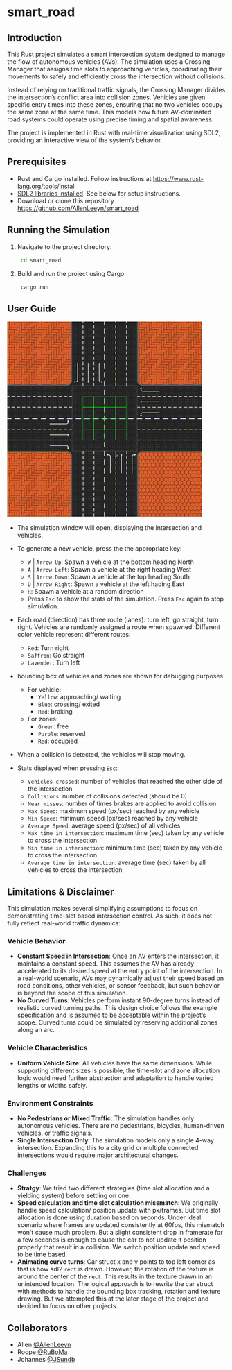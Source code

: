 # smart_road

## Introduction
This Rust project simulates a smart intersection system designed to manage the flow of autonomous vehicles (AVs). The simulation uses a Crossing Manager that assigns time slots to approaching vehicles, coordinating their movements to safely and efficiently cross the intersection without collisions.

Instead of relying on traditional traffic signals, the Crossing Manager divides the intersection’s conflict area into collision zones. Vehicles are given specific entry times into these zones, ensuring that no two vehicles occupy the same zone at the same time. This models how future AV-dominated road systems could operate using precise timing and spatial awareness.

The project is implemented in Rust with real-time visualization using SDL2, providing an interactive view of the system’s behavior.

## Prerequisites
- Rust and Cargo installed. Follow instructions at https://www.rust-lang.org/tools/install
- [SDL2 libraries installed](./sdl2-setup.md). See below for setup instructions.
- Download or clone this repository https://github.com/AllenLeeyn/smart_road

## Running the Simulation
1. Navigate to the project directory:
   ```bash
    cd smart_road
   ``` 
2. Build and run the project using Cargo:
   ```bash
    cargo run
   ```

## User Guide
![Watch demo](./example.gif)
- The simulation window will open, displaying the intersection and vehicles.
- To generate a new vehicle, press the the appropriate key:
  - `W` | `Arrow Up`: Spawn a vehicle at the bottom heading North
  - `A` | `Arrow Left`: Spawn a vehicle at the right heading West
  - `S` | `Arrow Down`: Spawn a vehicle at the top heading South
  - `D` | `Arrow Right`: Spawn a vehicle at the left hading East
  - `R`: Spawn a vehicle at a random direction
  - Press `Esc` to show the stats of the simulation. Press `Esc` again to stop simulation.

- Each road (direction) has three route (lanes): turn left, go straight, turn right. Vehicles are randomly assigned a route when spawned. Different color vehicle represent different routes:
    - `Red`: Turn right
    - `Saffron`: Go straight
    - `Lavender`: Turn left

- bounding box of vehicles and zones are shown for debugging purposes.
    - For vehicle:
        - `Yellow`: approaching/ waiting
        - `Blue`: crossing/ exited
        - `Red`: braking
    - For zones:
        - `Green`: free
        - `Purple`: reserved
        - `Red`: occupied
- When a collision is detected, the vehicles will stop moving.
- Stats displayed when pressing `Esc`:
    - `Vehicles crossed`: number of vehicles that reached the other side of the intersection
    - `Collisions`: number of collisions detected (should be 0)
    - `Near misses`: number of times brakes are applied to avoid collision
    - `Max Speed`: maximum speed (px/sec) reached by any vehicle
    - `Min Speed`: minimum speed (px/sec) reached by any vehicle
    - `Average Speed`: average speed (px/sec) of all vehicles
    - `Max time in intersection`: maximum time (sec) taken by any vehicle to cross the intersection
    - `Min time in intersection`: minimum time (sec) taken by any vehicle to cross the intersection
    - `Average time in intersection`: average time (sec) taken by all vehicles to cross the intersection

## Limitations & Disclaimer
This simulation makes several simplifying assumptions to focus on demonstrating time-slot based intersection control. As such, it does not fully reflect real-world traffic dynamics:

### Vehicle Behavior
- **Constant Speed in Intersection**: Once an AV enters the intersection, it maintains a constant speed. This assumes the AV has already accelerated to its desired speed at the entry point of the intersection. In a real-world scenario, AVs may dynamically adjust their speed based on road conditions, other vehicles, or sensor feedback, but such behavior is beyond the scope of this simulation.
- **No Curved Turns**: Vehicles perform instant 90-degree turns instead of realistic curved turning paths. This design choice follows the example specification and is assumed to be acceptable within the project’s scope. Curved turns could be simulated by reserving additional zones along an arc.

### Vehicle Characteristics
- **Uniform Vehicle Size**: All vehicles have the same dimensions. While supporting different sizes is possible, the time-slot and zone allocation logic would need further abstraction and adaptation to handle varied lengths or widths safely.

### Environment Constraints
- **No Pedestrians or Mixed Traffic**: The simulation handles only autonomous vehicles. There are no pedestrians, bicycles, human-driven vehicles, or traffic signals.
- **Single Intersection Only**: The simulation models only a single 4-way intersection. Expanding this to a city grid or multiple connected intersections would require major architectural changes.

### Challenges
- **Stratgy**: We tried two different strategies (time slot allocation and a yielding system) before settling on one.
- **Speed calculation and time slot calculation missmatch**: We originally handle speed calculation/ position update with px/frames. But time slot allocation is done using duration based on seconds. Under ideal scenario where frames are updated consistently at 60fps, this mismatch won't cause much problem. But a slight consistent drop in framerate for a few seconds is enough to cause the car to not update it position properly that result in a collision. We switch position update and speed to be time based.
- **Animating curve turns**: Car struct x and y points to top left corner as that is how sdl2 `rect` is drawn. However, the rotation of the texture is around the center of the `rect`. This results in the texture drawn in an unintended location. The logical approach is to rewrite the car struct with methods to handle the bounding box tracking, rotation and texture drawing. But we attempted this at the later stage of the project and decided to focus on other projects.

## Collaborators 
- Allen [@AllenLeeyn](https://github.com/AllenLeeyn)
- Roope [@RuBoMa](https://github.com/RuBoMa)
- Johannes [@JSundb](https://github.com/JSundb)

